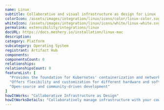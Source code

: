 ```yaml
---
name: Linux
subtitle: Collaborative and visual infrastructure as design for Linux
colorIcon: /assets/images/integration/linux/icons/color/linux-color.svg
whiteIcon: /assets/images/integration/linux/icons/white/linux-white.svg
permalink: extensibility/integrations/linux
docURL: https://docs.meshery.io/installation/linux-mac
description: 
category: Platform
subcategory: Operating System
registrant: Artifact Hub
components: 
componentsCount: 0
relationships: 
relationshipsCount: 0
featureList: [
  "Provides the foundation for Kubernetes' containerization and networking",
  "Offers flexibility and customization for different hardware and software configurations",
  "Open-source and community-driven development"
]
howItWorks: "Collaborative Infrastructure as Design"
howItWorksDetails: "Collaboratively manage infrastructure with your coworkers synchronously sharing the same designs."
---
```

